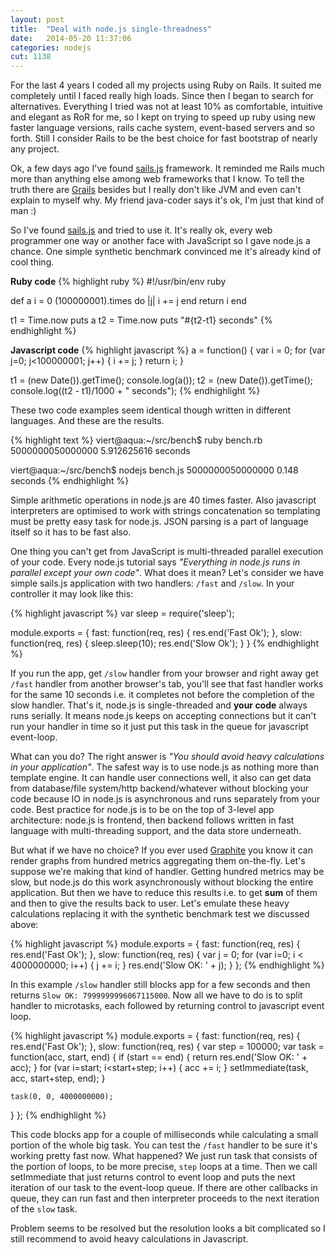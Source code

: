 ```yaml
---
layout: post
title:  "Deal with node.js single-threadness"
date:   2014-05-20 11:37:06
categories: nodejs
cut: 1138
---
```


For the last 4 years I coded all my projects using Ruby on Rails. It suited me completely until I faced 
really high loads. Since then I began to search for alternatives. Everything I tried was not at least 10% as comfortable,
intuitive and elegant as RoR for me, so I kept on trying to speed up ruby using new faster language versions, rails cache 
system, event-based servers and so forth. Still I consider Rails to be the best choice for fast bootstrap of nearly any
project.

Ok, a few days ago I've found [sails.js][sails] framework. It reminded me Rails much more than anything else among web 
frameworks that I know. To tell the truth there are [Grails] besides but I really don't like JVM and even can't explain to myself why. 
My friend java-coder says it's ok, I'm just that kind of man :)

So I've found [sails.js][sails] and tried to use it. It's really ok, every web programmer one way or another face with
JavaScript so I gave node.js a chance. One simple synthetic benchmark convinced me it's already kind of cool thing.

**Ruby code**
{% highlight ruby %}
#!/usr/bin/env ruby

def a
  i = 0
  (100000001).times do |j|
    i += j
  end
  return i
end

t1 = Time.now
puts a
t2 = Time.now
puts "#{t2-t1} seconds"
{% endhighlight %}

**Javascript code**
{% highlight javascript %}
a = function() {
  var i = 0;
  for (var j=0; j<100000001; j++) {
    i += j;
  }
  return i;
}

t1 = (new Date()).getTime();
console.log(a());
t2 = (new Date()).getTime();
console.log((t2 - t1)/1000 + " seconds");
{% endhighlight %}

These two code examples seem identical though written in different languages. And these are the results.

{% highlight text %}
viert@aqua:~/src/bench$ ruby bench.rb 
5000000050000000
5.912625616 seconds

viert@aqua:~/src/bench$ nodejs bench.js 
5000000050000000
0.148 seconds
{% endhighlight %}

Simple arithmetic operations in node.js are 40 times faster. Also javascript interpreters are optimised to work with
 strings concatenation so templating must be pretty easy task for node.js. JSON parsing is a part of language itself
 so it has to be fast also.
  
One thing you can't get from JavaScript is multi-threaded parallel execution of your code. Every node.js tutorial says
_"Everything in node.js runs in parallel except your own code"_. What does it mean? Let's consider we have simple sails.js
application with two handlers: `/fast` and `/slow`. In your controller it may look like this:

{% highlight javascript %}
var sleep = require('sleep');

module.exports = {
    fast: function(req, res) {
        res.end('Fast Ok');
    },
    slow: function(req, res) {
        sleep.sleep(10);
        res.end('Slow Ok');
    }
}
{% endhighlight %}

If you run the app, get `/slow` handler from your browser and right away get `/fast` handler from another browser's tab,
 you'll see that fast handler works for the same 10 seconds i.e. it completes not before the completion of the slow 
 handler. That's it, node.js is single-threaded and **your code** always runs serially. It means node.js keeps on accepting
 connections but it can't run your handler in time so it just put this task in the queue for javascript event-loop. 
 
What can you do? The right answer is _"You should avoid heavy calculations in your application"_. The safest
 way is to use node.js as nothing more than template engine. It can handle user connections well, it also can get data
 from database/file system/http backend/whatever without blocking your code because IO in node.js is asynchronous and runs
 separately from your code. Best practice for node.js is to be on the top of 3-level app architecture: node.js is frontend,
 then backend follows written in fast language with multi-threading support, and the data store underneath.
 
But what if we have no choice? If you ever used [Graphite] you know it can render graphs from hundred metrics aggregating
them on-the-fly. Let's suppose we're making that kind of handler. Getting hundred metrics may be slow, but node.js do this
work asynchronously without blocking the entire application. But then we have to reduce this results i.e. to get **sum** of
them and then to give the results back to user. Let's emulate these heavy calculations replacing it with the synthetic benchmark test
we discussed above:

{% highlight javascript %}
module.exports = {
  fast: function(req, res) {
    res.end('Fast Ok');
  },
  slow: function(req, res) {
    var j = 0;
    for (var i=0; i < 4000000000; i++) {
      j += i;
    }
    res.end('Slow OK: ' + j);
  }
};
{% endhighlight %}

In this example `/slow` handler still blocks app for a few seconds and then returns `Slow OK: 7999999996067115000`. 
Now all we have to do is to split handler to microtasks, each followed by returning control to javascript event loop.

{% highlight javascript %}
module.exports = {
  fast: function(req, res) {
    res.end('Fast Ok');
  },
  slow: function(req, res) {
    var step = 100000;
    var task = function(acc, start, end) {
      if (start == end) {
        return res.end('Slow OK: ' + acc);
      }
      for (var i=start; i<start+step; i++) {
        acc += i;
      }
      setImmediate(task, acc, start+step, end);
    }

    task(0, 0, 4000000000);
  }
};
{% endhighlight %}

This code blocks app for a couple of milliseconds while calculating a small portion of the whole big task. You can test the `/fast`
 handler to be sure it's working pretty fast now. What happened? We just run task that consists of the portion of loops, to be more
 precise, `step` loops at a time. Then we call setImmediate that just returns control to event loop and puts the next
 iteration of our task to the event-loop queue. If there are other callbacks in queue, they can run fast and then interpreter
 proceeds to the next iteration of the `slow` task.
  
Problem seems to be resolved but the resolution looks a bit complicated so I still recommend to avoid heavy calculations in Javascript.


[Graphite]: http://graphite.wikidot.com/
[Grails]: http://grails.org
[sails]: http://sailsjs.org
